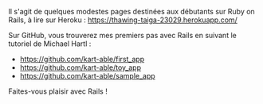 Il s'agit de quelques modestes pages destinées aux débutants sur Ruby on Rails, à lire sur 
Heroku : https://thawing-taiga-23029.herokuapp.com/

Sur GitHub, vous trouverez mes premiers pas avec Rails en suivant le tutoriel de 
Michael Hartl : 
- https://github.com/kart-able/first_app
- https://github.com/kart-able/toy_app
- https://github.com/kart-able/sample_app

Faites-vous plaisir avec Rails !